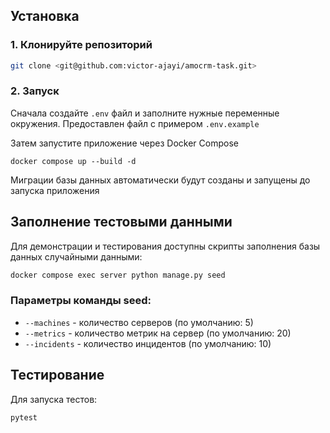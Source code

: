 ## Установка

### 1. Клонируйте репозиторий

```bash
git clone <git@github.com:victor-ajayi/amocrm-task.git>
```

### 2. Запуск

Сначала создайте `.env` файл и заполните нужные переменные окружения. Предоставлен файл с примером `.env.example`

Затем запустите приложение через Docker Compose
```
docker compose up --build -d
```

Миграции базы данных автоматически будут созданы и запущены до запуска приложения

## Заполнение тестовыми данными

Для демонстрации и тестирования доступны скрипты заполнения базы данных случайными данными:

```bash
docker compose exec server python manage.py seed
```


### Параметры команды seed:
- `--machines` - количество серверов (по умолчанию: 5)
- `--metrics` - количество метрик на сервер (по умолчанию: 20)
- `--incidents` - количество инцидентов (по умолчанию: 10)

## Тестирование
Для запуска тестов:

```bash
pytest
```